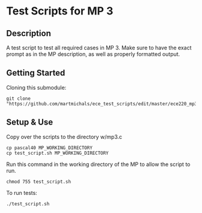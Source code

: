 # Test Scripts for MP 3

<h2>Description</h2>
A test script to test all required cases in MP 3. Make sure to have the exact prompt as in the MP description, as well as properly formatted output.

<h2>Getting Started</h2>

Cloning this submodule:<br>
```shell
git clone "https://github.com/martmichals/ece_test_scripts/edit/master/ece220_mp3"
```

<h2>Setup & Use</h2>

Copy over the scripts to the directory w/mp3.c
```shell
cp pascal40 MP_WORKING_DIRECTORY
cp test_script.sh MP_WORKING_DIRECTORY
```

Run this command in the working directory of the MP to allow the script to run.
```shell
chmod 755 test_script.sh
```

To run tests:
```shell
./test_script.sh
```
